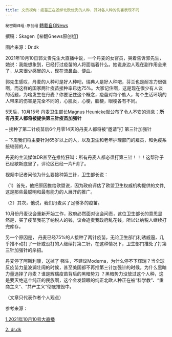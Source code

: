 ```yaml
---
title: 文贵视角：疫苗正在毁掉北欧优秀的人种，其对各人种的伤害表现不同
---
```

`秘密翻译组-原创组` [轉載自GNews](https://gnews.org/zh-hans/1596441/)

撰稿：Skagen【㊙️翻Gnews原创组】

图片来源：Dr.dk

2021年10月10日郭文贵先生大直播中说，一个丹麦的女官员，哭着告诉郭先生，她说：我能想象到，已经打过疫苗的人将面临着什么。她说身边人现在副作用全来了，从来很少感冒的人，现在流鼻血、便血。

郭先生感叹，丹麦的人种可是好人种吧，瑞典人是好人种吧，芬兰也是耐冻力很强啊，而这样的国家两针疫苗接种率已达75%。大家记住啊，这是现在很少有人谈的话题，为啥发生在丹麦？你要记住这个概念，疫苗对每个族人，每个生活环境的人带来的伤害是完全不同的，心肌炎，心梗，脑梗，眼梗各有不同。

5天后，10月15号 丹麦卫生部长Magnus Heunicke就公布了令人不安的消息：**所有丹麦人都将被提供第三针疫苗加强针**

– 接种了第二针疫苗后6个月零14天的丹麦人都将被“邀请”打 第三针加强针

– 下周我们将主要针对65岁以上的人，以及卫生和老年护理部门的雇员，和免疫系统较弱的人。

丹麦的主流媒体DR甚至在推特狂叫：所有丹麦人都必须打第三针！！！这帮孙子已经歇斯底里了，评论区已经一片F词了。

视频中记者问他为什么要接种第三针，卫生部长说：

（1）首先，他把原因推给欧盟说，因为政府评估了欧盟卫生权威机构提供的文件, 这是那些最聪明和最有能力的人展开的推广。

（2）其次，他说，我们丹麦买了足够多的疫苗。

10月份丹麦议会重新开始工作，政府必然面对议会问责，这位卫生部长的意思显然是，买了疫苗我花了纳税人的钱，议会追责我政府乱花钱，所以让纳税人继续打完库存。

另一个原因是， 丹麦已经75%的人接种了两针疫苗，无论卫生部门利诱威逼，几乎推不动打了一针或没打的人继续打第二针，在这种情况下，卫生部门推处了打第三针加强针的杀招。

丹麦停了阿斯利康，送掉了 强生，不建议Moderna，为什么停不下辉瑞？当全球反疫苗力量波澜壮阔的时候，甚至美国都不再推第三针加强针的时候，为什么黑暗力量选择了丹麦？谁是辉瑞疫苗背后的黑暗势力 ？黑暗势力没放过这个人种，这是要灭绝这个纯正的民族啊，这个金发碧眼的纯正北欧人种正在被“科学教”、“重商主义”、“共产主义”彻底摧毁中。

（文章只代表作者个人观点）

参考来源：

[1.2021年10月10号大直播](https://gtv.org/video/id=6162dd0f304e992109b2bc89)

[2. dr.dk](https://www.dr.dk/nyheder/politik/alle-danskere-vil-blive-tilbudt-et-tredje-vaccinestik#!/)
